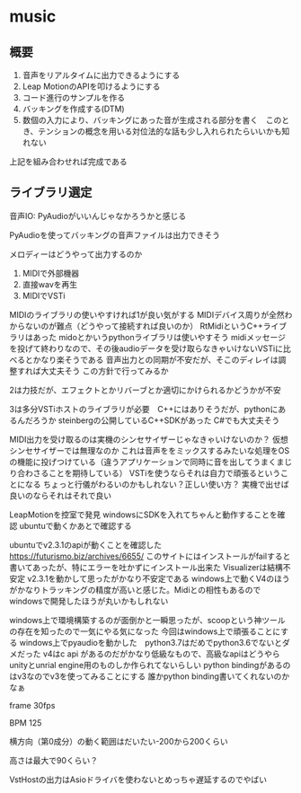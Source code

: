 # music

## 概要
1. 音声をリアルタイムに出力できるようにする
2. Leap MotionのAPIを叩けるようにする
3. コード進行のサンプルを作る
4. バッキングを作成する(DTM)
5. 数個の入力により、バッキングにあった音が生成される部分を書く　このとき、テンションの概念を用いる対位法的な話も少し入れられたらいいかも知れない

上記を組み合わせれば完成である

## ライブラリ選定

音声IO: PyAudioがいいんじゃなかろうかと感じる

PyAudioを使ってバッキングの音声ファイルは出力できそう

メロディーはどうやって出力するのか

1. MIDIで外部機器
2. 直接wavを再生
3. MIDIでVSTi

MIDIのライブラリの使いやすければ1が良い気がする
MIDIデバイス周りが全然わからないのが難点（どうやって接続すれば良いのか）
RtMidiというC++ライブラリはあった
midoとかいうpythonライブラリは使いやすそう
midiメッセージを投げて終わりなので、その後audioデータを受け取らなきゃいけないVSTiに比べるとかなり楽そうである
音声出力との同期が不安だが、そこのディレイは調整すれば大丈夫そう
この方針で行ってみるか

2は力技だが、エフェクトとかリバーブとか適切にかけられるかどうかが不安

3は多分VSTiホストのライブラリが必要　C++にはありそうだが、pythonにあるんだろうか
steinbergの公開しているC++SDKがあった C#でも大丈夫そう

MIDI出力を受け取るのは実機のシンセサイザーじゃなきゃいけないのか？
仮想シンセサイザーでは無理なのか
これは音声ををミックスするみたいな処理をOSの機能に投げつけている（違うアプリケーションで同時に音を出してうまくまじり合わさることを期待している）
VSTiを使うならそれは自力で頑張るということになる
ちょっと行儀がわるいのかもしれない？正しい使い方？
実機で出せば良いのならそれはそれで良い

LeapMotionを控室で発見
windowsにSDKを入れてちゃんと動作することを確認
ubuntuで動くかあとで確認する

ubuntuでv2.3.1のapiが動くことを確認した
<https://futurismo.biz/archives/6655/>
このサイトにはインストールがfailすると書いてあったが、特にエラーを吐かずにインストール出来た
Visualizerは結構不安定
v2.3.1を動かして思ったがかなり不安定である
windows上で動くV4のほうがかなりトラッキングの精度が高いと感じた。Midiとの相性もあるのでwindowsで開発したほうが丸いかもしれない

windows上で環境構築するのが面倒かと一瞬思ったが、scoopという神ツールの存在を知ったので一気にやる気になった
今回はwindows上で頑張ることにする
windows上でpyaudioを動かした　python3.7はだめでpython3.6でないとダメだった
v4はc api があるのだがかなり低級なもので、高級なapiはどうやらunityとunrial engine用のものしか作られてないらしい
python bindingがあるのはv3なのでv3を使ってみることにする
誰かpython binding書いてくれないのかなぁ


frame 30fps

BPM 125

横方向（第0成分）の動く範囲はだいたい-200から200くらい

高さは最大で90くらい？

VstHostの出力はAsioドライバを使わないとめっちゃ遅延するのでやばい